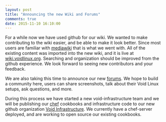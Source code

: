```yaml
---
layout: post
title: "Announcing the new Wiki and Forums"
comments: true
date: 2015-11-10 16:10:00
---
```


For a while now we have used github for our wiki. We wanted to make contributing
to the wiki easier, and be able to make it look better. Since most users are
familiar with [mediawiki](https://www.mediawiki.org/wiki/MediaWiki) that is
what we went with. All of the existing content was imported into the new wiki,
and it is live at [wiki.voidlinux.org](https://wiki.voidlinux.org). Searching and
organization should be improved from the github experience. We look forward to
seeing new contributors and your feedback.

We are also taking this time to announce our new
[forums](https://forum.voidlinux.org). We hope to build a community here, users
can share screenshots, talk about their Void Linux setups, ask questions, and
more.

During this process we have started a new void-infrastructure team and we will
be publishing our [chef](https://chef.io) cookbooks and infrastructure code to
our new github organization [Void
Infrastructure](https://github.com/void-infrastructure). We currently have
a chef-server deployed, and are working to open source our existing cookbooks.
